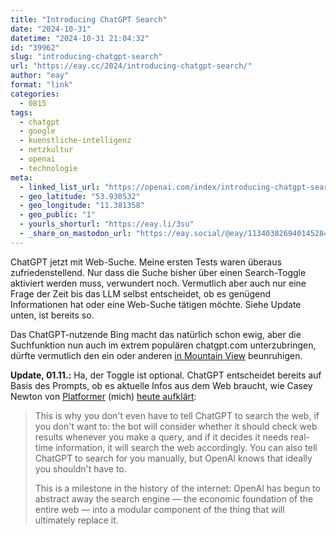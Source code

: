 ```yaml
---
title: "Introducing ChatGPT Search"
date: "2024-10-31"
datetime: "2024-10-31 21:04:32"
id: "39962"
slug: "introducing-chatgpt-search"
url: "https://eay.cc/2024/introducing-chatgpt-search/"
author: "eay"
format: "link"
categories:
  - 0815
tags:
  - chatgpt
  - google
  - kuenstliche-intelligenz
  - netzkultur
  - openai
  - technologie
meta:
  - linked_list_url: "https://openai.com/index/introducing-chatgpt-search/"
  - geo_latitude: "53.930532"
  - geo_longitude: "11.381358"
  - geo_public: "1"
  - yourls_shorturl: "https://eay.li/3su"
  - _share_on_mastodon_url: "https://eay.social/@eay/113403826940145284"
---
```


ChatGPT jetzt mit Web-Suche. Meine ersten Tests waren überaus zufriedenstellend. Nur dass die Suche bisher über einen Search-Toggle aktiviert werden muss, verwundert noch. Vermutlich aber auch nur eine Frage der Zeit bis das LLM selbst entscheidet, ob es genügend Informationen hat oder eine Web-Suche tätigen möchte. Siehe Update unten, ist bereits so.

Das ChatGPT-nutzende Bing macht das natürlich schon ewig, aber die Suchfunktion nun auch im extrem populären chatgpt.com unterzubringen, dürfte vermutlich den ein oder anderen [in Mountain View](https://en.wikipedia.org/wiki/Mountain_View,_California) beunruhigen.

**Update, 01.11.:** Ha, der Toggle ist optional. ChatGPT entscheidet bereits auf Basis des Prompts, ob es aktuelle Infos aus dem Web braucht, wie Casey Newton von [Platformer](https://www.platformer.news/) (mich) [heute aufklärt](https://bsky.app/profile/caseynewton.bsky.social/post/3l7tv4xc4g62x):

> This is why you don't even have to tell ChatGPT to search the web, if you don't want to: the bot will consider whether it should check web results whenever you make a query, and if it decides it needs real-time information, it will search the web accordingly. You can also tell ChatGPT to search for you manually, but OpenAl knows that ideally you shouldn't have to.
> 
> This is a milestone in the history of the internet: OpenAl has begun to abstract away the search engine — the economic foundation of the entire web — into a modular component of the thing that will ultimately replace it.
